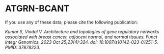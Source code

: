 # ATGRN-BCANT
If you use any of these data, please cite the following publication:

<i>Kumar S, Vindal V. Architecture and topologies of gene regulatory networks associated with breast cancer, adjacent normal, and normal tissues. Funct Integr Genomics. 2023 Oct 25;23(4):324. doi: 10.1007/s10142-023-01251-5. PMID: 37878223.</i>
